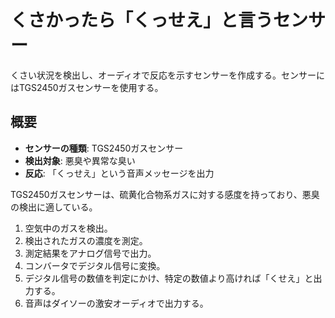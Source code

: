 # くさかったら「くっせえ」と言うセンサー

くさい状況を検出し、オーディオで反応を示すセンサーを作成する。センサーにはTGS2450ガスセンサーを使用する。

## 概要

- **センサーの種類**: TGS2450ガスセンサー
- **検出対象**: 悪臭や異常な臭い
- **反応**: 「くっせえ」という音声メッセージを出力


TGS2450ガスセンサーは、硫黄化合物系ガスに対する感度を持っており、悪臭の検出に適している。

1. 空気中のガスを検出。
2. 検出されたガスの濃度を測定。
3. 測定結果をアナログ信号で出力。
4. コンバータでデジタル信号に変換。
5. デジタル信号の数値を判定にかけ、特定の数値より高ければ「くせえ」と出力する。
6. 音声はダイソーの激安オーディオで出力する。
